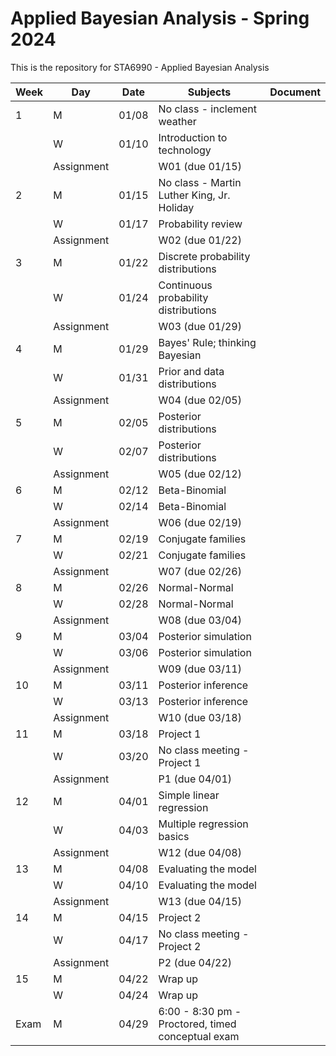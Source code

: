 # Applied Bayesian Analysis - Spring 2024

This is the repository for STA6990 - Applied Bayesian Analysis

| Week | Day        | Date  | Subjects                                          | Document |
|------|------------|-------|---------------------------------------------------|----------|
| 1    | M          | 01/08 | No class - inclement weather                      |          |
|      | W          | 01/10 | Introduction to technology                        |          |
|      | Assignment |       | W01 (due 01/15)                                   |          |
| 2    | M          | 01/15 | No class - Martin Luther King, Jr. Holiday        |          |
|      | W          | 01/17 | Probability review                                |          |
|      | Assignment |       | W02 (due 01/22)                                   |          |
| 3    | M          | 01/22 | Discrete probability distributions                |          |
|      | W          | 01/24 | Continuous probability distributions              |          |
|      | Assignment |       | W03 (due 01/29)                                   |          |
| 4    | M          | 01/29 | Bayes' Rule; thinking Bayesian                    |          |
|      | W          | 01/31 | Prior and data distributions                      |          |
|      | Assignment |       | W04 (due 02/05)                                   |          |
| 5    | M          | 02/05 | Posterior distributions                           |          |
|      | W          | 02/07 | Posterior distributions                           |          |
|      | Assignment |       | W05 (due 02/12)                                   |          |
| 6    | M          | 02/12 | Beta-Binomial                                     |          |
|      | W          | 02/14 | Beta-Binomial                                     |          |
|      | Assignment |       | W06 (due 02/19)                                   |          |
| 7    | M          | 02/19 | Conjugate families                                |          |
|      | W          | 02/21 | Conjugate families                                |          |
|      | Assignment |       | W07 (due 02/26)                                   |          |
| 8    | M          | 02/26 | Normal-Normal                                     |          |
|      | W          | 02/28 | Normal-Normal                                     |          |
|      | Assignment |       | W08 (due 03/04)                                   |          |
| 9    | M          | 03/04 | Posterior simulation                              |          |
|      | W          | 03/06 | Posterior simulation                              |          |
|      | Assignment |       | W09 (due 03/11)                                   |          |
| 10   | M          | 03/11 | Posterior inference                               |          |
|      | W          | 03/13 | Posterior inference                               |          |
|      | Assignment |       | W10 (due 03/18)                                   |          |
| 11   | M          | 03/18 | Project 1                                         |          |
|      | W          | 03/20 | No class meeting - Project 1                      |          |
|      | Assignment |       | P1 (due 04/01)                                    |          |
| 12   | M          | 04/01 | Simple linear regression                          |          |
|      | W          | 04/03 | Multiple regression basics                        |          |
|      | Assignment |       | W12 (due 04/08)                                   |          |
| 13   | M          | 04/08 | Evaluating the model                              |          |
|      | W          | 04/10 | Evaluating the model                              |          |
|      | Assignment |       | W13 (due 04/15)                                   |          |
| 14   | M          | 04/15 | Project 2                                         |          |
|      | W          | 04/17 | No class meeting - Project 2                      |          |
|      | Assignment |       | P2 (due 04/22)                                    |          |
| 15   | M          | 04/22 | Wrap up                                           |          |
|      | W          | 04/24 | Wrap up                                           |          |
| Exam | M          | 04/29 | 6:00 - 8:30 pm - Proctored, timed conceptual exam |          |